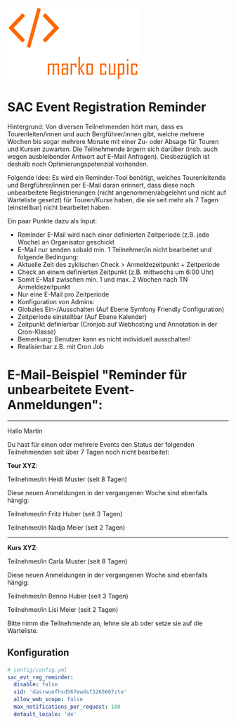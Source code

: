 ![Alt text](docs/logo.png?raw=true "logo")


# SAC Event Registration Reminder

Hintergrund:
Von diversen Teilnehmenden hört man, dass es Tourenleiten/innen und auch Bergführer/innen gibt,
  welche mehrere Wochen bis sogar mehrere Monate mit einer Zu- oder Absage für Touren und Kursen zuwarten.
  Die Teilnehmende ärgern sich darüber (insb. auch wegen ausbleibender Antwort auf E-Mail Anfragen).
  Diesbezüglich ist deshalb noch Optimierungspotenzial vorhanden.

Folgende Idee:
Es wird ein Reminder-Tool benötigt, welches Tourenleitende und Bergführer/innen per E-Mail daran erinnert,
  dass diese noch unbearbeitete Registrierungen (nicht angenommen/abgelehnt und nicht auf Warteliste gesetzt) für Touren/Kurse haben,
  die sie seit mehr als 7 Tagen (einstellbar) nicht bearbeitet haben.

Ein paar Punkte dazu als Input:
- Reminder E-Mail wird nach einer definierten Zeitperiode (z.B. jede Woche) an Organisator geschickt
- E-Mail nur senden sobald min. 1 Teilnehmer/in nicht bearbeitet und folgende Bedingung:
- Aktuelle Zeit des zyklischen Check > Anmeldezeitpunkt + Zeitperiode
- Check an einem definierten Zeitpunkt (z.B. mittwochs um 6:00 Uhr)
- Somit E-Mail zwischen min. 1 und max. 2 Wochen nach TN Anmeldezeitpunkt
- Nur eine E-Mail pro Zeitperiode
- Konfiguration von Admins:
- Globales Ein-/Ausschalten (Auf Ebene Symfony Friendly Configuration)
- Zeitperiode einstellbar (Auf Ebene Kalender)
- Zeitpunkt definierbar (Cronjob auf Webhosting und Annotation in der Cron-Klasse)
- Bemerkung: Benutzer kann es nicht individuell ausschalten!
- Realisierbar z.B. mit Cron Job


# E-Mail-Beispiel "Reminder für unbearbeitete Event-Anmeldungen":
--------------------
Hallo Martin

Du hast für einen oder mehrere Events den Status
  der folgenden Teilnehmenden seit über 7 Tagen noch nicht bearbeitet:

**Tour XYZ**:

Teilnehmer/in Heidi Muster (seit 8 Tagen)

Diese neuen Anmeldungen in der vergangenen Woche sind ebenfalls hängig:

Teilnehmer/in Fritz Huber (seit 3 Tagen)

Teilnehmer/in Nadja Meier (seit 2 Tagen)

-------------------------------------------------------------

**Kurs XYZ**:

Teilnehmer/in Carla Muster (seit 8 Tagen)

Diese neuen Anmeldungen in der vergangenen Woche sind ebenfalls hängig:

Teilnehmer/in Benno Huber (seit 3 Tagen)

Teilnehmer/in Lisi Meier (seit 2 Tagen)


Bitte nimm die Teilnehmende an, lehne sie ab oder setze sie auf die Warteliste.

## Konfiguration

```yaml
# config/config.yml
sac_evt_reg_reminder:
  disable: false
  sid: 'dasrwuefhsd567ewdsf3265667zte'
  allow_web_scope: false
  max_notifications_per_request: 100
  default_locale: 'de'
```

